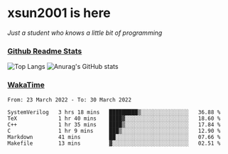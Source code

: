 # xsun2001 is here

*Just a student who knows a little bit of programming*

### [Github Readme Stats](https://github.com/anuraghazra/github-readme-stats)

![Top Langs](https://github-readme-stats.vercel.app/api/top-langs/?username=xsun2001&layout=compact&theme=radical) ![Anurag's GitHub stats](https://github-readme-stats.vercel.app/api?username=xsun2001&show_icons=true&theme=radical)

### [WakaTime](https://wakatime.com)

<!--START_SECTION:waka-->

```text
From: 23 March 2022 - To: 30 March 2022

SystemVerilog   3 hrs 18 mins   █████████▒░░░░░░░░░░░░░░░   36.88 %
TeX             1 hr 40 mins    ████▓░░░░░░░░░░░░░░░░░░░░   18.60 %
C++             1 hr 35 mins    ████▒░░░░░░░░░░░░░░░░░░░░   17.84 %
C               1 hr 9 mins     ███▒░░░░░░░░░░░░░░░░░░░░░   12.90 %
Markdown        41 mins         ██░░░░░░░░░░░░░░░░░░░░░░░   07.66 %
Makefile        13 mins         ▓░░░░░░░░░░░░░░░░░░░░░░░░   02.51 %
```

<!--END_SECTION:waka-->
